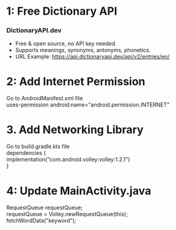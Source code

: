 # 1: Free Dictionary API

### DictionaryAPI.dev
- Free & open source, no API key needed.
- Supports meanings, synonyms, antonyms, phonetics.
- URL Example: https://api.dictionaryapi.dev/api/v2/entries/en/<WORD>

# 2: Add Internet Permission

Go to AndroidManifest.xml file <br>
uses-permission android:name="android.permission.INTERNET"

# 3. Add Networking Library

Go to build.gradle.kts file <br>
dependencies { <br>
    implementation("com.android.volley:volley:1.2.1") <br>
}

# 4: Update MainActivity.java

RequestQueue requestQueue; <br>
requestQueue = Volley.newRequestQueue(this); <br>
fetchWordData("keyword");
